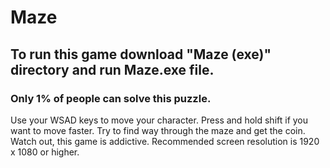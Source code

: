 # Maze
## To run this game download "Maze (exe)" directory and run Maze.exe file.
### Only 1% of people can solve this puzzle. 
Use your WSAD keys to move your character. Press and hold shift if you want to move faster. Try to find way through the maze and get the coin. Watch out, this game is addictive.
Recommended screen resolution is 1920 x 1080 or higher.

